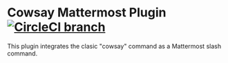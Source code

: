 # Cowsay Mattermost Plugin [![CircleCI branch](https://img.shields.io/circleci/project/github/mattermost/mattermost-plugin-cowsay/master.svg)](https://circleci.com/gh/mattermost/mattermost-plugin-cowsay)

This plugin integrates the clasic "cowsay" command as a Mattermost slash command.
